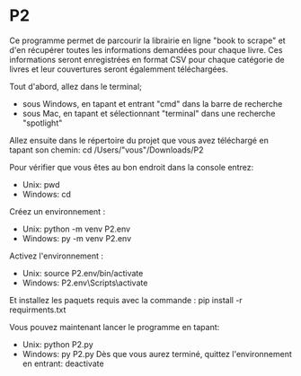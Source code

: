 # P2

Ce programme permet de parcourir la librairie en ligne "book to scrape" et d'en récupérer toutes les informations demandées pour chaque livre.
Ces informations seront enregistrées en format CSV pour chaque catégorie de livres et leur couvertures seront égalemment téléchargées.

Tout d'abord, allez dans le terminal;
- sous Windows, en tapant et entrant "cmd" dans la barre de recherche
- sous Mac, en tapant et sélectionnant "terminal" dans une recherche "spotlight"

Allez ensuite dans le répertoire du projet que vous avez téléchargé en tapant son chemin:
cd /Users/"vous"/Downloads/P2

Pour vérifier que vous êtes au bon endroit dans la console entrez:
- Unix: pwd
- Windows: cd

Créez un environnement :
- Unix: python -m venv P2.env
- Windows: py -m venv P2.env

Activez l'environnement :
- Unix: source P2.env/bin/activate
- Windows: P2.env\Scripts\activate


Et installez les paquets requis avec la commande :
pip install -r requirments.txt

Vous pouvez maintenant lancer le programme en tapant:
- Unix: python P2.py
- Windows: py P2.py
Dès que vous aurez terminé, quittez l'environnement en entrant:
deactivate
